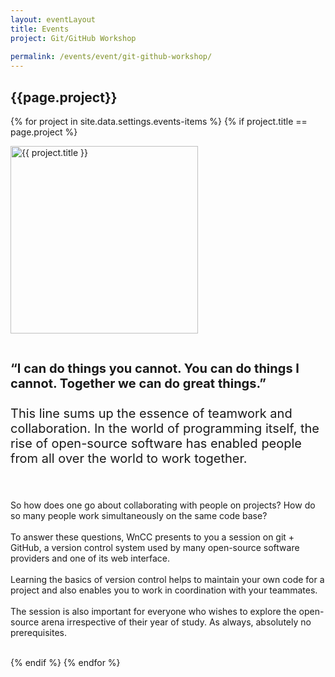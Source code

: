 ```yaml
---
layout: eventLayout
title: Events
project: Git/GitHub Workshop
    
permalink: /events/event/git-github-workshop/
---
```


<h2 class="display1 m-3 p-3 text-center">{{page.project}}</h2>

{% for project in site.data.settings.events-items %}
{% if project.title == page.project %}
<div>
    <img src="{{ site.baseurl }}/{{ project.image }}"  width = "300" height="300" alt="{{ project.title }}" class="border rounded img-soc">
</div>

<div>
    <p class="display3" style = "font-size:20px;" >
        <br>
        <b>“I can do things you cannot. You can do things I cannot. Together we can do great things.”</b>
<br><br>
This line sums up the essence of teamwork and collaboration. In the world of programming itself, the rise of open-source software has enabled people from all over the world to work together.

<br><br>
    So how does one go about collaborating with people on projects? How do so many people work simultaneously on the same code base?
<br><br>
    To answer these questions, WnCC presents to you a session on git + GitHub, a version control system used by many open-source software providers and one of its web interface.
<br><br>
Learning the basics of version control helps to maintain your own code for a project and also enables you to work in coordination with your teammates.
<br><br>
The session is also important for everyone who wishes to explore the open-source arena irrespective of their year of study. As always, absolutely no prerequisites.
<br><br>
    </p>
</div>
{% endif %}
{% endfor %}
